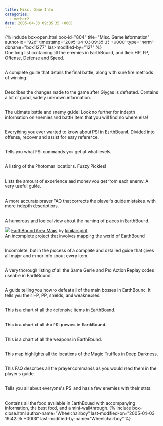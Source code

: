 ```yaml
---
title: Misc. Game Info
categories:
  - mother2
date: 2005-04-03 09:35:35 +0000
---
```

{% include box-open.html box-id="804" title="Misc. Game Information" author-id="926" timestamp="2005-04-03 09:35:35 +0000" type="norm" dbname="box11277" last-modified-by="127" %}
<SUBMISSION id="1740" /><br />
One long list containing all the enemies in EarthBound, and their HP, PP, Offense, Defense and Speed.
<p />
<SUBMISSION id="1741" /><br />
A complete guide that details the final battle, along with sure fire methods of winning.
<p />
<SUBMISSION id="1742" /><br />
Describes the changes made to the game after Giygas is defeated. Contains a lot of good, widely unknown information.
<p />
<SUBMISSION id="1743" /><br />
The ultimate battle and enemy guide! Look no further for indepth information on enemies and battle item that you will find no where else!
<p />
<SUBMISSION id="1744" /><br />
Everything you ever wanted to know about PSI in EarthBound. Divided into offense, recover and assist for easy reference.
<p />
<SUBMISSION id="1745" /><br />
Tells you what PSI commands you get at what levels.
<p />
<SUBMISSION id="1746" /><br />
A listing of the Photoman locations. Fuzzy Pickles!
<p />
<SUBMISSION id="1747" /><br />
Lists the amount of experience and money you get from each enemy. A very useful guide.
<p />
<SUBMISSION id="1748" /><br />
A more accurate prayer FAQ that corrects the player's guide mistakes, with more indepth descriptions.
<p />
<SUBMISSION id="1749" /><br />
A humorous and logical view about the naming of places in EarthBound.
<p />
<img src="http://staff.starmen.net/include/submitimage/m2.png" /> <a href="../fullmaps/index.php">EarthBound Area Maps</a> by <a href="http://forum.starmen.net/?t=usrinfo&amp;id=419">kindarspirit</a><br />
An incomplete project that involves mapping the world of EarthBound.
<p />
<SUBMISSION id="1750" /><br />
Incomplete, but in the process of a complete and detailed guide that gives all major and minor info about every item.
<p />
<SUBMISSION id="1751" /><br />
A very thorough listing of all the Game Genie and Pro Action Replay codes useable in EarthBound.
<p />
<SUBMISSION id="1752" /><br />
A guide telling you how to defeat all of the main bosses in EarthBound. It tells you their HP, PP, shields, and weaknesses.
<p />
<SUBMISSION id="1753" /><br />
This is a chart of all the defensive items in EarthBound.
<p />
<SUBMISSION id="1754" /><br />
This is a chart of all the PSI powers in EarthBound.
<p />
<SUBMISSION id="1755" /><br />
This is a chart of all the weapons in EarthBound.
<p />
<SUBMISSION id="1756" /><br />
This map highlights all the locations of the Magic Truffles in Deep Darkness.
<p />
<SUBMISSION id="1757" /><br />
This FAQ describes all the prayer commands as you would read them in the player's guide.
<p />
<SUBMISSION id="1758" /><br />
Tells you all about everyone's PSI and has a few enemies with their stats.
<p />
<SUBMISSION id="1759" /><br />
Contains all the food available in EarthBound with accompanying information, the best food, and a mini-walkthrough.
{% include box-close.html author-name="Wheelchairboy" last-modified-on="2005-04-03 19:42:05 +0000" last-modified-by-name="Wheelchairboy" %}
